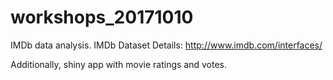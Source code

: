 # workshops_20171010

IMDb data analysis.
IMDb Dataset Details: http://www.imdb.com/interfaces/

Additionally, shiny app with movie ratings and votes. 
